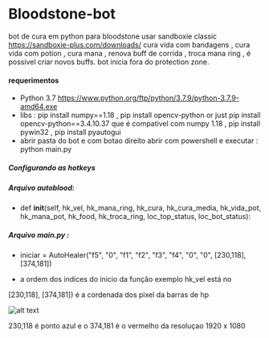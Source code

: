 # Bloodstone-bot
bot de cura em python para bloodstone
usar sandboxie classic https://sandboxie-plus.com/downloads/
cura vida com bandagens , cura vida com potion , cura mana , renova buff de corrida , troca mana ring , é possivel criar novos buffs.
bot inicia fora do protection zone.

#### requerimentos
- Python 3.7   https://www.python.org/ftp/python/3.7.9/python-3.7.9-amd64.exe
- libs : pip install numpy==1.18 , pip install opencv-python  or just pip install opencv-python==3.4.10.37  que é compativel com numpy 1.18  , pip install pywin32 , pip install pyautogui
- abrir pasta do bot e com botao direito abrir com powershell e executar :  python  main.py

##### Configurando as hotkeys
##### Arquivo autoblood:
-   def __init__(self, hk_vel, hk_mana_ring, hk_cura, hk_cura_media, hk_vida_pot, hk_mana_pot, hk_food, hk_troca_ring, loc_top_status, loc_bot_status):
##### Arquivo main.py :
- iniciar = AutoHealer("f5", "0", "f1", "f2", "f3", "f4", "0", "0", [230,118], [374,181])

- a ordem dos indices do inicio da função exemplo hk_vel está no

[230,118], [374,181])  é a cordenada dos pixel da barras de hp 

![alt text]()

230,118 é ponto azul e o  374,181 é o vermelho  da resoluçao  1920 x 1080
